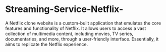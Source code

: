 # Streaming-Service-Netflix-
A Netflix clone website is a custom-built application that emulates the core features and functionality of Netflix. It allows users to access a vast collection of multimedia content, including movies, TV series, documentaries, and more, through a user-friendly interface. Essentially, it aims to replicate the Netflix experience.
